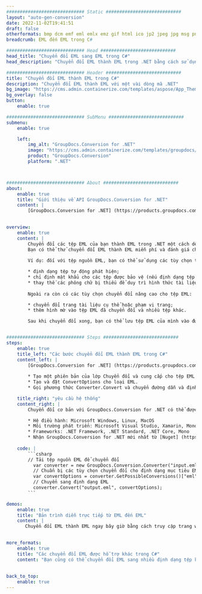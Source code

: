 ```yaml
---
############################# Static ############################
layout: "auto-gen-conversion"
date: 2022-11-02T19:41:51
draft: false
otherformats: bmp dcm emf eml emlx emz gif html ico jp2 jpeg jpg msg png psb psd svg svgz tga tif tiff webp wmf wmz
breadcrumb: EML đến EML trong C#

############################# Head ############################
head_title: "Chuyển đổi EML sang EML trong C#"
head_description: "Chuyển đổi EML thành EML trong .NET bằng cách sử dụng một vài dòng mã. Sử dụng API chuyển đổi tài liệu GroupDocs để chuyển đổi hơn 160 định dạng tệp."

############################# Header ############################
title: "Chuyển đổi EML thành EML trong C#"
description: "Chuyển đổi EML thành EML với một vài dòng mã .NET"
bg_image: "https://cms.admin.containerize.com/templates/aspose/App_Themes/V3/images/bg/header1.png"
bg_overlay: false
button:
    enable: true

############################# SubMenu ############################
submenu:
    enable: true

    left:
        img_alt: "GroupDocs.Conversion for .NET"
        image: "https://cms.admin.containerize.com/templates/groupdocs/images/product-logos/90x90-noborder/groupdocs-conversion-net.png"
        product: "GroupDocs.Conversion"
        platform: ".NET"



############################# About ############################
about:
    enable: true
    title: "Giới thiệu về API GroupDocs.Conversion for .NET"
    content: |
        [GroupDocs.Conversion for .NET] (https://products.groupdocs.com/conversion/net/) có thể được sử dụng để chuyển đổi Microsoft Word, Excel, PowerPoint, PDF, Visio và các định dạng khác. GroupDocs.Conversion là một API độc lập phù hợp với các hệ thống nội bộ và nội bộ, nơi yêu cầu hiệu suất cao. Nó không phụ thuộc vào bất kỳ phần mềm nào như Microsoft hoặc Open Office.
    

overview:
    enable: true
    content: |
        Chuyển đổi các tệp EML của bạn thành EML trong .NET một cách dễ dàng. Bạn chỉ có thể sử dụng một vài dòng mã C# trong bất kỳ nền tảng nào bạn chọn như - Windows, Linux, macOS.
        Bạn có thể thử chuyển đổi EML thành EML miễn phí và đánh giá chất lượng kết quả chuyển đổi. Cùng với các tình huống chuyển đổi tệp đơn giản, bạn có thể thử các tùy chọn nâng cao hơn để tải tệp EML nguồn và để lưu kết quả đầu ra EML. 
        
        Ví dụ: đối với tệp nguồn EML, bạn có thể sử dụng các tùy chọn tải sau:

        * định dạng tệp tự động phát hiện;
        * chỉ định mật khẩu cho các tệp được bảo vệ (nếu định dạng tệp hỗ trợ nó);
        * thay thế các phông chữ bị thiếu để duy trì hình thức tài liệu.
        
        Ngoài ra còn có các tùy chọn chuyển đổi nâng cao cho tệp EML:

        * chuyển đổi trang tài liệu cụ thể hoặc phạm vi trang;
        * thêm hình mờ vào tệp EML đã chuyển đổi và nhiều tệp khác.

        Sau khi chuyển đổi xong, bạn có thể lưu tệp EML của mình vào đường dẫn tệp cục bộ hoặc bất kỳ bộ nhớ bên thứ ba nào như FTP, Amazon S3, Google Drive, Dropbox, v.v. Xin lưu ý - để chuyển đổi EML thành {{ TO}} không cần cài đặt thêm bất kỳ phần mềm nào - như MS Office, Open Office, Adobe Acrobat Reader, v.v.


############################# Steps ############################
steps:
    enable: true
    title_left: "Các bước chuyển đổi EML thành EML trong C#"
    content_left: |
        [GroupDocs.Conversion for .NET] (https://products.groupdocs.com/conversion/net/) giúp các nhà phát triển dễ dàng chuyển đổi tệp EML thành EML bằng một vài dòng mã.
        
        * Tạo một phiên bản của lớp Chuyển đổi và cung cấp cho tệp EML với đường dẫn đầy đủ
        * Tạo và đặt ConvertOptions cho loại EML.
        * Gọi phương thức Converter.Convert và chuyển đường dẫn và định dạng đầy đủ (EML) làm tham số

    title_right: "yêu cầu hệ thống"
    content_right: |
        Chuyển đổi cơ bản với GroupDocs.Conversion for .NET có thể được thực hiện chỉ trong một vài bước đơn giản. API của chúng tôi được hỗ trợ trên tất cả các nền tảng và hệ điều hành chính. Trước khi thực thi mã bên dưới, hãy đảm bảo rằng bạn đã cài đặt các điều kiện tiên quyết sau trên hệ thống của mình.

        * Hệ điều hành: Microsoft Windows, Linux, MacOS
        * Môi trường phát triển: Microsoft Visual Studio, Xamarin, MonoDevelop
        * Frameworks: .NET Framework, .NET Standard, .NET Core, Mono
        * Nhận GroupDocs.Conversion for .NET mới nhất từ ​​[Nuget] (https://www.nuget.org/packages/groupdocs.conversion)
         
    code: |
        ```csharp    
        // Tải tệp nguồn EML để chuyển đổi
          var converter = new GroupDocs.Conversion.Converter("input.eml");
          // Chuẩn bị các tùy chọn chuyển đổi cho định dạng mục tiêu EML
          var convertOptions = converter.GetPossibleConversions()["eml"].ConvertOptions;
          // Chuyển sang định dạng EML
          converter.Convert("output.eml", convertOptions);
        ```

demos:
    enable: true
    title: "Bản trình diễn trực tiếp từ EML đến EML"
    content: |
       Chuyển đổi EML thành EML ngay bây giờ bằng cách truy cập trang web [GroupDocs.Conversion App] (https://products.groupdocs.app/conversion/family). Bản demo trực tuyến có những ưu điểm sau
          

more_formats:
    enable: true
    title: "Các chuyển đổi EML được hỗ trợ khác trong C#"
    content: "Bạn cũng có thể chuyển đổi EML sang nhiều định dạng tệp khác. Vui lòng xem danh sách bên dưới."
       
       
back_to_top:
    enable: true
---
```

